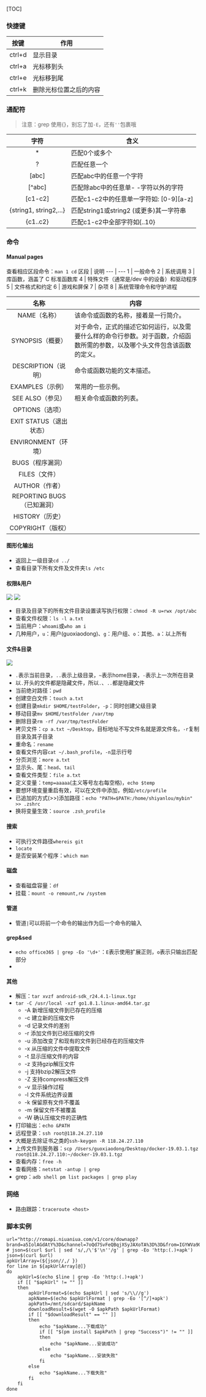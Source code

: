 [TOC]
### 快捷键
按键 | 作用
:---: | ---
ctrl+d | 显示目录
ctrl+a | 光标移到头
ctrl+e | 光标移到尾
ctrl+k | 删除光标位置之后的内容

### 通配符
>注意：grep 使用{}，别忘了加`-E`，还有`''`包裹哦

字符 | 含义
:---: | ---
* | 匹配0个或多个
? | 匹配任意一个
[abc] | 匹配abc中的任意一个字符 
[^abc] | 匹配除abc中的任意单- -字符以外的字符 
[c1-c2] | 匹配c1-c2中的任意单一字符如: [0-9][a-z]
{string1, string2,...} | 匹配string1或string2 (或更多)其一字符串
{c1..c2} | 匹配c1-c2中全部字符如{..10}

### 命令
#### Manual pages
查看相应区段命令：`man 1 cd`
区段 | 说明
--- | ---
1 | 一般命令
2 | 系统调用
3 | 库函数，涵盖了 C 标准函数库
4 | 特殊文件（通常是/dev 中的设备）和驱动程序
5 | 文件格式和约定
6 | 游戏和屏保
7 | 杂项
8 | 系统管理命令和守护进程

名称 | 内容
:---: | ---
NAME（名称） | 该命令或函数的名称，接着是一行简介。
SYNOPSIS（概要） | 对于命令，正式的描述它如何运行，以及需要什么样的命令行参数。对于函数，介绍函数所需的参数，以及哪个头文件包含该函数的定义。
DESCRIPTION（说明） | 命令或函数功能的文本描述。
EXAMPLES（示例） | 常用的一些示例。
SEE ALSO（参见） | 相关命令或函数的列表。
OPTIONS（选项） | 
EXIT STATUS（退出状态） | 
ENVIRONMENT（环境） | 
BUGS（程序漏洞） | 
FILES（文件） | 
AUTHOR（作者） | 
REPORTING BUGS（已知漏洞） | 
HISTORY（历史） | 
COPYRIGHT（版权） | 

#### 图形化输出


* 返回上一级目录`cd ../`
* 查看目录下所有文件及文件夹`ls /etc`

####  权限&用户
![](https://gitee.com/hysbtr/pic/raw/master/linux_command.png)
![](https://gitee.com/hysbtr/pic/raw/master/linux_permission.png)

* 目录及目录下的所有文件目录设置读写执行权限：`chmod -R u=rwx /opt/abc`
* 查看文件权限：`ls -l a.txt`
* 当前用户：`whoami`或`who am i`
* 几种用户，`u`：用户(guoxiaodong)、`g`：用户组、`o`：其他、`a`：以上所有

#### 文件&目录
![](https://gitee.com/hysbtr/pic/raw/master/linux_file.png)

* `.`表示当前目录，`..`表示上级目录，`~`表示home目录，`-`表示上一次所在目录
* 以`.`开头的文件都是隐藏文件，所以`.`、`..`都是隐藏文件
* 当前绝对路径：`pwd`
* 创建空白文件：`touch a.txt`
* 创建目录`mkdir $HOME/testFolder`，`-p`：同时创建父级目录
* 移动目录`mv $HOME/testFolder /var/tmp`
* 删除目录`rm -rf /var/tmp/testFolder`
* 拷贝文件：`cp a.txt ~/Desktop`，目标地址不写文件名就是源文件名，`-r`复制目录及其子目录
* 重命名：`rename `
* 查看文件内容`cat ~/.bash_profile`，`-n`显示行号
* 分页浏览：`more a.txt`
* 显示头、尾：`head`、`tail`
* 查看文件类型：`file a.txt`
* 定义变量：`temp=aaaaa`(主义等号左右每空格)，`echo $temp`
* 要想环境变量重启有效，可以在文件中添加，例如`/etc/profile`
* 已追加的方式(>>)添加路径：`echo "PATH=$PATH:/home/shiyanlou/mybin" >> .zshrc`
* 换将变量生效：`source .zsh_profile`

#### 搜索
* 可执行文件路径`whereis git`
* `locate`
* 是否安装某个程序：`which man`

#### 磁盘
* 查看磁盘容量：`df`
* 挂载：`mount -o remount,rw /system`

#### 管道
* 管道`|`可以将前一个命令的输出作为后一个命令的输入

#### grep&sed
* `echo office365 | grep -Eo '\d+'`：`E`表示使用扩展正则，`o`表示只输出匹配部分
* 

#### 其他
* 解压：`tar xvzf android-sdk_r24.4.1-linux.tgz`
* `tar -C /usr/local -xzf go1.8.1.linux-amd64.tar.gz `
	* -A 新增压缩文件到已存在的压缩
	* -c 建立新的压缩文件
	* -d 记录文件的差别
	* -r 添加文件到已经压缩的文件
	* -u 添加改变了和现有的文件到已经存在的压缩文件
	* -x 从压缩的文件中提取文件
	* -t 显示压缩文件的内容
	* -z 支持gzip解压文件
	* -j 支持bzip2解压文件
	* -Z 支持compress解压文件
	* -v 显示操作过程
	* -l 文件系统边界设置
	* -k 保留原有文件不覆盖
	* -m 保留文件不被覆盖
	* -W 确认压缩文件的正确性
* 打印输出：`echo &PATH`
* 远程登录：`ssh root@118.24.27.110`
* 大概是去除证书之类的`ssh-keygen -R 118.24.27.110`
* 上传文件到服务器：`scp /Users/guoxiaodong/Desktop/docker-19.03.1.tgz root@118.24.27.110:~/docker-19.03.1.tgz`
* 查看内存：`free -h`
* 查看网络：`netstat -antup | grep`
* grep：`adb shell pm list packages | grep play`

### 网络
* 路由跟踪：`traceroute <host>`

### 脚本实例
```shell
url="http://romapi.niuaniua.com/v1/core/downapp?brand=a5IolAGdAtY%3D&channel=7oQd7SvFeQBqjXSyJAXoTA%3D%3D&from=IGYWVa9OT%2Bk%3D&kw=N9S3WUM56g4UN8VUNTzZKsMcem4CV0ME&mac=tNv8ORNM7L2ikVgMklhIcs5AuYIW38Ow&network=9MAxryuFsKSmcDqJdJ35ug%3D%3D&packagename=P2vs18SRlBAa0bIsL%2FlCXQqhW7ynurJWXCan%2BgLugEc%3D&pattern=4Beei9NZNdo%3D&rommodel=A4yAGl4udnOmaJmF5YXHWw%3D%3D&rommodelnumber=HTCDgexuZHA%3D&romoutmodel=HTCDgexuZHA%3D&romvercode=L%2B%2FPU%2FFQgEY%3D&romvername=B589GUWsybw%3D&type=jrG5nOPx9TU%3D&vcode=e%2ByrGOOwzfU%3D&vname=G%2FPvzoKLtPU%3D"
# json=$(curl $url | sed 's/,/\'$'\n''/g' | grep -Eo 'http:(.)+apk')
json=$(curl $url)
apkUrlArray=(${json//,/ })
for line in ${apkUrlArray[@]}
do
    apkUrl=$(echo $line | grep -Eo 'http:(.)+apk')
    if [[ "$apkUrl" != "" ]]
    then
        apkUrlFormat=$(echo $apkUrl | sed 's/\\//g')
        apkName=$(echo $apkUrlFormat | grep -Eo '[^/]+apk')
        apkPath=/mnt/sdcard/$apkName
        downloadResult=$(wget -O $apkPath $apkUrlFormat)
        if [[ "$downloadResult" == "" ]]
        then
            echo "$apkName...下载成功"
            if [[ "$(pm install $apkPath | grep "Success")" != "" ]]
            then
                echo "$apkName...安装成功"
            else
                echo "$apkName...安装失败"
            fi
        else
            echo "$apkName...下载失败"
        fi
    fi
done
```

